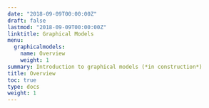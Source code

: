 ```yaml
---
date: "2018-09-09T00:00:00Z"
draft: false
lastmod: "2018-09-09T00:00:00Z"
linktitle: Graphical Models
menu:
  graphicalmodels:
    name: Overview
    weight: 1
summary: Introduction to graphical models (*in construction*)
title: Overview
toc: true
type: docs
weight: 1
---
```

